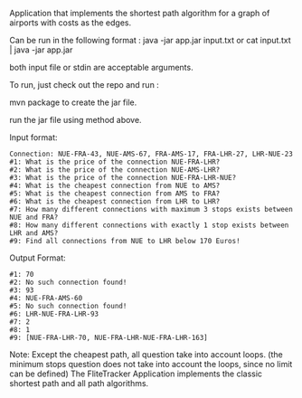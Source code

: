 Application that implements the shortest path algorithm for a graph of airports 
with costs as the edges. 

Can be run in the following format : 
java -jar app.jar input.txt or cat input.txt | java -jar app.jar

both input file or stdin are acceptable arguments. 

To run, just check out the repo and run : 

mvn package to create the jar file. 

run the jar file using method above. 

Input format: 
```
Connection: NUE-FRA-43, NUE-AMS-67, FRA-AMS-17, FRA-LHR-27, LHR-NUE-23
#1: What is the price of the connection NUE-FRA-LHR?
#2: What is the price of the connection NUE-AMS-LHR?
#3: What is the price of the connection NUE-FRA-LHR-NUE?
#4: What is the cheapest connection from NUE to AMS?
#5: What is the cheapest connection from AMS to FRA?
#6: What is the cheapest connection from LHR to LHR?
#7: How many different connections with maximum 3 stops exists between NUE and FRA?
#8: How many different connections with exactly 1 stop exists between LHR and AMS?
#9: Find all connections from NUE to LHR below 170 Euros!
```

Output Format: 
```
#1: 70
#2: No such connection found!
#3: 93
#4: NUE-FRA-AMS-60
#5: No such connection found!
#6: LHR-NUE-FRA-LHR-93
#7: 2
#8: 1
#9: [NUE-FRA-LHR-70, NUE-FRA-LHR-NUE-FRA-LHR-163]
```
Note: Except the cheapest path, all question take into account loops. (the minimum stops question does not take into account the loops, since no limit can be defined) 
The FliteTracker Application implements the classic shortest path and all path algorithms. 
